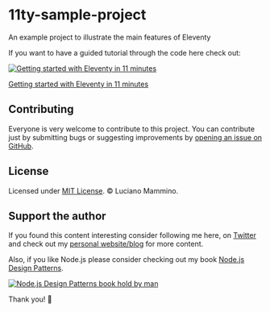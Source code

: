 # 11ty-sample-project

An example project to illustrate the main features of Eleventy

If you want to have a guided tutorial through the code here check out: 

[![Getting started with Eleventy in 11 minutes](https://res.cloudinary.com/practicaldev/image/fetch/s--0Y5ZbgTZ--/c_imagga_scale,f_auto,fl_progressive,h_420,q_auto,w_1000/https://dev-to-uploads.s3.amazonaws.com/i/4cvimfhyrpd7mfipxtz6.png)](https://dev.to/loige/getting-started-with-eleventy-in-11-minutes-496j)

[Getting started with Eleventy in 11 minutes](https://dev.to/loige/getting-started-with-eleventy-in-11-minutes-496j)


## Contributing

Everyone is very welcome to contribute to this project.
You can contribute just by submitting bugs or suggesting improvements by
[opening an issue on GitHub](https://github.com/lmammino/11ty-sample-project/issues).


## License

Licensed under [MIT License](LICENSE). © Luciano Mammino.


## Support the author

If you found this content interesting consider following me here, on [Twitter](https://twitter.com/loige) and check out my [personal website/blog](https://loige.co) for more content.

Also, if you like Node.js please consider checking out my book [Node.js Design Patterns](https://www.nodejsdesignpatterns.com/).

[![Node.js Design Patterns book hold by man](https://dev-to-uploads.s3.amazonaws.com/i/gm3sfzusx8s8bhpbpid0.png)](https://www.nodejsdesignpatterns.com/)

Thank you! 👋
